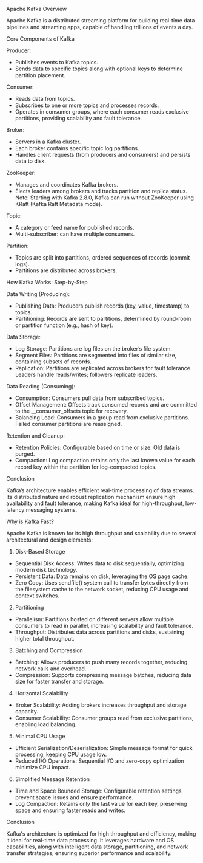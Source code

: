 Apache Kafka Overview

Apache Kafka is a distributed streaming platform for building real-time data pipelines and streaming apps, capable of handling trillions of events a day.

Core Components of Kafka

Producer:
- Publishes events to Kafka topics.
- Sends data to specific topics along with optional keys to determine partition placement.

Consumer:
- Reads data from topics.
- Subscribes to one or more topics and processes records.
- Operates in consumer groups, where each consumer reads exclusive partitions, providing scalability and fault tolerance.

Broker:
- Servers in a Kafka cluster.
- Each broker contains specific topic log partitions.
- Handles client requests (from producers and consumers) and persists data to disk.

ZooKeeper:
- Manages and coordinates Kafka brokers.
- Elects leaders among brokers and tracks partition and replica status.
Note: Starting with Kafka 2.8.0, Kafka can run without ZooKeeper using KRaft (Kafka Raft Metadata mode).

Topic:
- A category or feed name for published records.
- Multi-subscriber: can have multiple consumers.

Partition:
- Topics are split into partitions, ordered sequences of records (commit logs).
- Partitions are distributed across brokers.

How Kafka Works: Step-by-Step

Data Writing (Producing):
- Publishing Data: Producers publish records (key, value, timestamp) to topics.
- Partitioning: Records are sent to partitions, determined by round-robin or partition function (e.g., hash of key).

Data Storage:
- Log Storage: Partitions are log files on the broker’s file system.
- Segment Files: Partitions are segmented into files of similar size, containing subsets of records.
- Replication: Partitions are replicated across brokers for fault tolerance. Leaders handle reads/writes; followers replicate leaders.

Data Reading (Consuming):
- Consumption: Consumers pull data from subscribed topics.
- Offset Management: Offsets track consumed records and are committed to the __consumer_offsets topic for recovery.
- Balancing Load: Consumers in a group read from exclusive partitions. Failed consumer partitions are reassigned.

Retention and Cleanup:
- Retention Policies: Configurable based on time or size. Old data is purged.
- Compaction: Log compaction retains only the last known value for each record key within the partition for log-compacted topics.

Conclusion

Kafka’s architecture enables efficient real-time processing of data streams. Its distributed nature and robust replication mechanism ensure high availability and fault tolerance, making Kafka ideal for high-throughput, low-latency messaging systems.


Why is Kafka Fast?

Apache Kafka is known for its high throughput and scalability due to several architectural and design elements:

1. Disk-Based Storage

- Sequential Disk Access: Writes data to disk sequentially, optimizing modern disk technology.
- Persistent Data: Data remains on disk, leveraging the OS page cache.
- Zero Copy: Uses sendfile() system call to transfer bytes directly from the filesystem cache to the network socket, reducing CPU usage and context switches.

2. Partitioning

- Parallelism: Partitions hosted on different servers allow multiple consumers to read in parallel, increasing scalability and fault tolerance.
- Throughput: Distributes data across partitions and disks, sustaining higher total throughput.

3. Batching and Compression

- Batching: Allows producers to push many records together, reducing network calls and overhead.
- Compression: Supports compressing message batches, reducing data size for faster transfer and storage.

4. Horizontal Scalability

- Broker Scalability: Adding brokers increases throughput and storage capacity.
- Consumer Scalability: Consumer groups read from exclusive partitions, enabling load balancing.

5. Minimal CPU Usage

- Efficient Serialization/Deserialization: Simple message format for quick processing, keeping CPU usage low.
- Reduced I/O Operations: Sequential I/O and zero-copy optimization minimize CPU impact.

6. Simplified Message Retention

- Time and Space Bounded Storage: Configurable retention settings prevent space issues and ensure performance.
- Log Compaction: Retains only the last value for each key, preserving space and ensuring faster reads and writes.

Conclusion

Kafka's architecture is optimized for high throughput and efficiency, making it ideal for real-time data processing. It leverages hardware and OS capabilities, along with intelligent data storage, partitioning, and network transfer strategies, ensuring superior performance and scalability.
